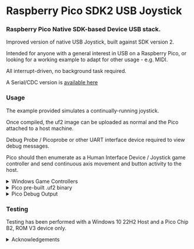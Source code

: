 # Raspberry Pico SDK2 USB Joystick

### Raspberry Pico Native SDK-based Device USB stack.

Improved version of native USB Joystick, built against SDK version 2.

Intended for anyone with a general interest in USB on a Raspberry Pico, or looking for a working example to adapt for other usage - e.g. MIDI.

All interrupt-driven, no background task required. 

A Serial/CDC version is [available here](https://github.com/Serialcomms/Raspberry-Pico-USB-Serial_BETA)

### Usage

The example provided simulates a continually-running joystick.

Once compiled, the uf2 image can be uploaded as normal and the Pico attached to a host machine.

Debug Probe / Picoprobe or other UART interface device required to view debug messages.

Pico should then enumerate as a Human Interface Device / Joystick game controller and send continuous axis movement and button activity to the host.

<details><summary>Windows Game Controllers</summary>  

#### Windows Game Controllers
<p>
   
On a Windows machine, type joy.cpl into the search box to display the game controller properties.

<p float="left">

<img src="screenshots/joy_cpl.png" alt="Control Panel" title="Game Controllers" width="25%" height="25%">
<img src="screenshots/pico_sdk_joystick.png" alt="Joystick" title="Joystick Properties" width="20%" height="20%">

The properties windows should update continually at a nominal rate of 1Hz.

</p>

</p>

<p>

</p>
</details>

<details><summary>Pico pre-built .uf2 binary</summary>

</p>

Pre-Built .uf2 [available here](https://github.com/Serialcomms/Raspberry-Pico-SDK2-USB-Joystick/releases/tag/v_0.1)

</p>
</details>

<details><summary>Pico Debug Output</summary>  

#### Pico Debug Output

<img src="screenshots/PuTTY_session.png" alt="PuTTY" title="PuTTY Session" width="40%" height="40%">

</p>
</details>

### Testing

Testing has been performed with a Windows 10 22H2 Host and a Pico Chip B2, ROM V3 device only.

<details><summary>Acknowledgements</summary>  
<p>

* [Microsoft USB Device Enumeration](https://techcommunity.microsoft.com/t5/microsoft-usb-blog/how-does-usb-stack-enumerate-a-device/ba-p/270685)
* [Microsoft USB Control Transfer](https://learn.microsoft.com/en-us/windows-hardware/drivers/usbcon/usb-control-transfer)
* [USB Descriptor and Request Parser](https://eleccelerator.com/usbdescreqparser/)
* [Thesycon USB Descriptor Dumper](https://www.thesycon.de/eng/usb_descriptordumper.shtml)
* [Tana USB Sniffer](https://github.com/tana/pico_usb_sniffer)
* [Ataradov USB Sniffer](https://github.com/ataradov/usb-sniffer-lite)
* [phind.com](https://phind.com)

</p>
</details>
